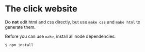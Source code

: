 # The click website

Do **not** edit html and css directly, but use `make css` and `make html` to generate them.

Before you can use `make`, install all node dependencies:

```
$ npm install
```

